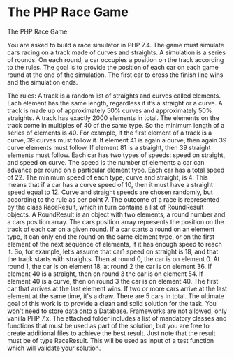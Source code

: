 # The PHP Race Game

The PHP Race Game

You are asked to build a race simulator in PHP 7.4. The game must simulate cars racing on a track made of curves and straights. A simulation is a series of rounds. On each round, a car occupies a position on the track according to the rules. The goal is to provide the position of each car on each game round at the end of the simulation. The first car to cross the finish line wins and the simulation ends.

The rules:
A track is a random list of straights and curves called elements. Each element has the same length, regardless if it’s a straight or a curve.
A track is made up of approximately 50% curves and approximately 50% straights.
A track has exactly 2000 elements in total.
The elements on the track come in multiples of 40 of the same type. So the minimum length of a series of elements is 40. For example, if the first element of a track is a curve, 39 curves must follow it. If element 41 is again a curve, then again 39 curve elements must follow. If element 81 is a straight, then 39 straight elements must follow.
Each car has two types of speeds: 
speed on straight, and 
speed on curve. 
The speed is the number of elements a car can advance per round on a particular element type.
Each car has a total speed of 22. The minimum speed of each type, curve and straight, is 4. This means that if a car has a curve speed of 10, then it must have a straight speed equal to 12.
Curve and straight speeds are chosen randomly, but according to the rule as per point 7.
The outcome of a race is represented by the class RaceResult, which in turn contains a list of RoundResult objects. 
A RoundResult is an object with two elements, a round number and a cars position array. The cars position array represents the position on the track of each car on a given round.
If a car starts a round on an element type, it can only end the round on the same element type, or on the first element of the next sequence of elements, if it has enough speed to reach it.
So, for example, let’s assume that car1 speed on straight is 18, and that the track starts with straights. Then at round 0, the car is on element 0. At round 1, the car is on element 18, at round 2 the car is on element 36. If element 40 is a straight, then on round 3 the car is on element 54. If element 40 is a curve, then on round 3 the car is on element 40.
The first car that arrives at the last element wins. If two or more cars arrive at the last element at the same time, it's a draw.
There are 5 cars in total.
The ultimate goal of this work is to provide a clean and solid solution for the task. You won't need to store data onto a Database. Frameworks are not allowed, only vanilla PHP 7.x. The attached folder includes a list of mandatory classes and functions that must be used as part of the solution, but you are free to create additional files to achieve the best result. Just note that the result must be of type RaceResult. This will be used as input of a test function which will validate your solution.
